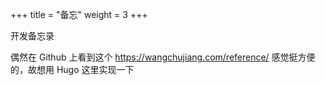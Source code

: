 +++
title = "备忘"
weight = 3
+++

开发备忘录

偶然在 Github 上看到这个 <https://wangchujiang.com/reference/> 感觉挺方便的，故想用 Hugo 这里实现一下
